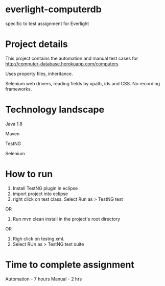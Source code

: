 # everlight-computerdb
specific to test assignment for Everlight

# Project details
This project contains the automation and manual test cases for http://computer-database.herokuapp.com/computers

Uses property files, inheritance.

Selenium web drivers, reading fields by xpath, ids and CSS. No recording frameworks.


# Technology landscape
Java 1.8

Maven

TestNG

Selenium

# How to run
1. Install TestNG plugin in eclipse
2. import project into eclipse 
3. right click on test class. Select Run as > TestNG test

OR

1. Run mvn clean install in the project's root directory

OR

1. Righ click on testng.xml.
2. Select RUn as > TestNG test suite

# Time to complete assignment
Automation - 7 hours
Manual - 2 hrs
